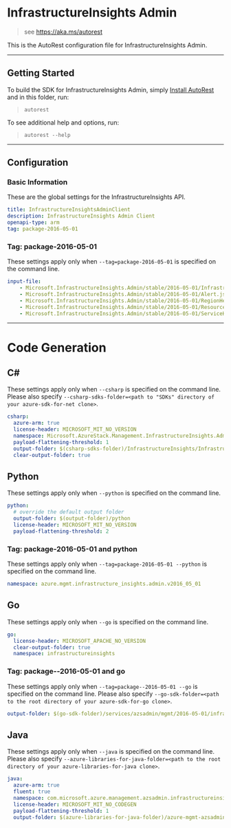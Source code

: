 # InfrastructureInsights Admin
    
> see https://aka.ms/autorest

This is the AutoRest configuration file for InfrastructureInsights Admin.

---
## Getting Started 
To build the SDK for InfrastructureInsights Admin, simply [Install AutoRest](https://aka.ms/autorest/install) and in this folder, run:

> `autorest`

To see additional help and options, run:

> `autorest --help`
---

## Configuration

### Basic Information 
These are the global settings for the InfrastructureInsights API.

``` yaml
title: InfrastructureInsightsAdminClient
description: InfrastructureInsights Admin Client
openapi-type: arm
tag: package-2016-05-01
```

### Tag: package-2016-05-01

These settings apply only when `--tag=package-2016-05-01` is specified on the command line.

``` yaml $(tag) == 'package-2016-05-01'
input-file:
    - Microsoft.InfrastructureInsights.Admin/stable/2016-05-01/InfrastructureInsights.json
    - Microsoft.InfrastructureInsights.Admin/stable/2016-05-01/Alert.json
    - Microsoft.InfrastructureInsights.Admin/stable/2016-05-01/RegionHealth.json
    - Microsoft.InfrastructureInsights.Admin/stable/2016-05-01/ResourceHealth.json
    - Microsoft.InfrastructureInsights.Admin/stable/2016-05-01/ServiceHealth.json
```

---
# Code Generation

## C# 

These settings apply only when `--csharp` is specified on the command line.
Please also specify `--csharp-sdks-folder=<path to "SDKs" directory of your azure-sdk-for-net clone>`.

``` yaml $(csharp)
csharp:
  azure-arm: true
  license-header: MICROSOFT_MIT_NO_VERSION
  namespace: Microsoft.AzureStack.Management.InfrastructureInsights.Admin
  payload-flattening-threshold: 1
  output-folder: $(csharp-sdks-folder)/InfrastructureInsights/InfrastructureInsights.Admin/Generated
  clear-output-folder: true
```

## Python

These settings apply only when `--python` is specified on the command line.

``` yaml $(python)
python:
  # override the default output folder
  output-folder: $(output-folder)/python
  license-header: MICROSOFT_MIT_NO_VERSION
  payload-flattening-threshold: 2
```

### Tag: package-2016-05-01 and python

These settings apply only when `--tag=package-2016-05-01 --python` is specified on the command line.

``` yaml $(tag) == 'package-2016-05-01' && $(python)
namespace: azure.mgmt.infrastructure_insights.admin.v2016_05_01
```

## Go

These settings apply only when `--go` is specified on the command line.

``` yaml $(go)
go:
  license-header: MICROSOFT_APACHE_NO_VERSION
  clear-output-folder: true
  namespace: infrastructureinsights
```

### Tag: package--2016-05-01 and go

These settings apply only when `--tag=package--2016-05-01 --go` is specified on the command line.
Please also specify `--go-sdk-folder=<path to the root directory of your azure-sdk-for-go clone>`.

``` yaml $(tag)=='package--2016-05-01' && $(go)
output-folder: $(go-sdk-folder)/services/azsadmin/mgmt/2016-05-01/infrastructureinsights
```


## Java

These settings apply only when `--java` is specified on the command line.
Please also specify `--azure-libraries-for-java-folder=<path to the root directory of your azure-libraries-for-java clone>`.

``` yaml $(java)
java:
  azure-arm: true
  fluent: true
  namespace: com.microsoft.azure.management.azsadmin.infrastructureinsights
  license-header: MICROSOFT_MIT_NO_CODEGEN
  payload-flattening-threshold: 1
  output-folder: $(azure-libraries-for-java-folder)/azure-mgmt-azsadmin/infrastructureinsights
```
